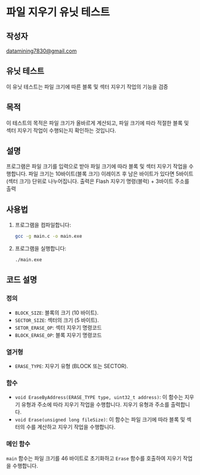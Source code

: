 # 파일 지우기 유닛 테스트

## 작성자
datamining7830@gmail.com

## 유닛 테스트
이 유닛 테스트는 파일 크기에 따른 블록 및 섹터 지우기 작업의 기능을 검증

## 목적
이 테스트의 목적은 파일 크기가 올바르게 계산되고, 파일 크기에 따라 적절한 블록 및 섹터 지우기 작업이 수행되는지 확인하는 것입니다.

## 설명
프로그램은 파일 크기를 입력으로 받아 파일 크기에 따라 블록 및 섹터 지우기 작업을 수행합니다. 파일 크기는 10바이트(블록 크기) 이레이즈 후 남은 바이트가 있다면 5바이트(섹터 크기) 단위로 나누어집니다. 
출력은 Flash 지우기 명령(블럭) + 3바이트 주소를 출력

## 사용법
1. 프로그램을 컴파일합니다:
    ```sh
    gcc -g main.c -o main.exe
    ```

2. 프로그램을 실행합니다:
    ```sh
    ./main.exe
    ```

## 코드 설명

### 정의
- `BLOCK_SIZE`: 블록의 크기 (10 바이트).
- `SECTOR_SIZE`: 섹터의 크기 (5 바이트).
- `SETOR_ERASE_OP`: 섹터 지우기 명령코드
- `BLOCK_ERASE_OP`: 블록 지우기 명령코드

### 열거형
- `ERASE_TYPE`: 지우기 유형 (BLOCK 또는 SECTOR).

### 함수
- `void EraseByAddress(ERASE_TYPE type, uint32_t address)`: 이 함수는 지우기 유형과 주소에 따라 지우기 작업을 수행합니다. 지우기 유형과 주소를 출력합니다.
- `void Erase(unsigned long fileSize)`: 이 함수는 파일 크기에 따라 블록 및 섹터의 수를 계산하고 지우기 작업을 수행합니다.

### 메인 함수
`main` 함수는 파일 크기를 46 바이트로 초기화하고 `Erase` 함수를 호출하여 지우기 작업을 수행합니다.

